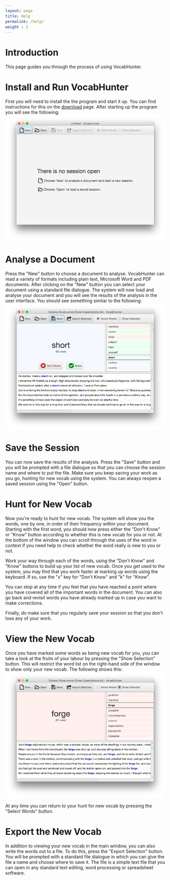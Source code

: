 ```yaml
---
layout: page
title: Help
permalink: /help/
weight : 2
---
```

# Introduction

This page guides you through the process of using VocabHunter.

# Install and Run VocabHunter

First you will need to install the the program and start it up.  You can find instructions for this on the [download](/download) page.  After starting up the program you will see the following:
![Screenshot of VocabHunter initial window](/assets/VocabHunterInitial.png)

# Analyse a Document

Press the "New" button to choose a document to analyse.  VocabHunter can read  a variety of formats including plain text, Microsoft Word and PDF documents.  After clicking on the "New" button you can select your document using a standard file dialogue.  The system will now load and analyse your document and you will see the results of the analysis in the user interface.  You should see something similar to the following:
![Screenshot of VocabHunter in use](/assets/VocabHunterEdit.png)

# Save the Session

You can now save the results of the analysis.  Press the "Save" button and you will be prompted with a file dialogue so that you can choose the session name and where to put the file.  Make sure you keep saving your work as you go, hunting for new vocab using the system.  You can always reopen a saved session using the "Open" button.

# Hunt for New Vocab

Now you're ready to hunt for new vocab.  The system will show you the words, one by one, in order of their frequency within your document.  Starting with the first word, you should now press either the "Don't Know" or "Know" button according to whether this is new vocab for you or not.  At the bottom of the window you can scroll through the uses of the word in context if you need help to check whether the word really is new to you or not.

Work your way through each of the words, using the "Don't Know" and "Know" buttons to build up your list of new vocab.  Once you get used to the system, you may find that you work faster at marking up words using the keyboard.  If so, use the "x" key for "Don't Know" and "k" for "Know".

You can stop at any time if you feel that you have reached a point where you have covered all of the important words in the document.  You can also go back and revisit words you have already marked up in case you want to make corrections.

Finally, do make sure that you regularly save your session so that you don't lose any of your work.

# View the New Vocab

Once you have marked some words as being new vocab for you, you can take a look at the fruits of your labour by pressing the "Show Selection" button.  This will restrict the word list on the right-hand side of the window to show only your new vocab.  The following shows this:
![Screenhot of VocabHunter showing selected vocab](/assets/VocabHunterViewSelection.png)

At any time you can return to your hunt for new vocab by pressing the "Select Words" button.

# Export the New Vocab

In addition to viewing your new vocab in the main window, you can also write the words out to a file.  To do this, press the "Export Selection" button.  You will be prompted with a standard file dialogue in which you can give the file a name and choose where to save it.  The file is a simple text file that you can open in any standard text editing, word processing or spreadsheet software.